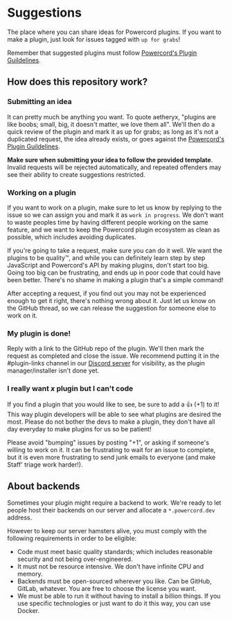 # Suggestions

The place where you can share ideas for Powercord plugins. If you want to make a plugin, just look for issues tagged with `up for grabs`!

Remember that suggested plugins must follow [Powercord's Plugin Guildelines](https://github.com/powercord-community/guidelines).

## How does this repository work?

### Submitting an idea
It can pretty much be anything you want. To quote aetheryx, "plugins are like boobs; small, big, it doesn't matter, we love them all". We'll then do a quick review of the plugin and mark it as up for grabs; as long as it's not a duplicated request, the idea already exists, or goes against the [Powercord's Plugin Guildelines](https://github.com/powercord-community/guidelines).

**Make sure when submitting your idea to follow the provided template**. Invalid requests will be rejected automatically, and repeated offenders may see their ability to create suggestions restricted.

### Working on a plugin
If you want to work on a plugin, make sure to let us know by replying to the issue so we can assign you and mark it as ``work in progress``. We don't want to waste peoples time by having different people working on the same feature, and we want to keep the Powercord plugin ecosystem as clean as possible, which includes avoiding duplicates.

If you're going to take a request, make sure you can do it well. We want the plugins to be quality:tm:, and while you can definitely learn step by step JavaScript and Powercord's API by making plugins, don't start too big. Going too big can be frustrating, and ends up in poor code that could have been better. There's no shame in making a plugin that's a simple command!

After accepting a request, if you find out you may not be experienced enough to get it right, there's nothing wrong about it. Just let us know on the GitHub thread, so we can release the suggestion for someone else to work on it.

### My plugin is done!
Reply with a link to the GitHub repo of the plugin. We'll then mark the request as completed and <!-- allocate a repository in the community org for you, and once it's live there --> close the issue. <!-- We'll also make it show up in the plugin manager, so everyone will be able to install it! Sweet isn't it? --> We recommend putting it in the #plugin-links channel in our [Discord server](https://discord.gg/aUxeqmM) for visibility, as the plugin manager/installer isn't done yet.

### I really want *x* plugin but I can't code
If you find a plugin that you would like to see, be sure to add a :+1: (+1) to it! This way plugin developers will be able to see what plugins are desired the most. Please do not bother the devs to make a plugin, they don't have all day everyday to make plugins for us so be patient!

Please avoid "bumping" issues by posting "+1", or asking if someone's willing to work on it. It can be frustrating to wait for an issue to complete, but it is even more frustrating to send junk emails to everyone (and make Staff' triage work harder!).

## About backends

Sometimes your plugin might require a backend to work. We're ready to let people host their backends on our server and allocate a `*.powercord.dev` address.

However to keep our server hamsters alive, you must comply with the following requirements in order to be eligible:

 - Code must meet basic quality standards; which includes reasonable security and not being over-engineered.
 - It must not be resource intensive. We don't have infinite CPU and memory.
 - Backends must be open-sourced wherever you like. Can be GitHub, GitLab, whatever. You are free to choose the license you want.
 - We must be able to run it without having to install a billion things. If you use specific technologies or just want to do it this way, you can use Docker.
